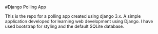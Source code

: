 #Django Polling App

This is the repo for a polling app created using django 3.x.
A simple application developed for learning web development using Django.
I have used bootstrap for styling and the default SQLite database.
